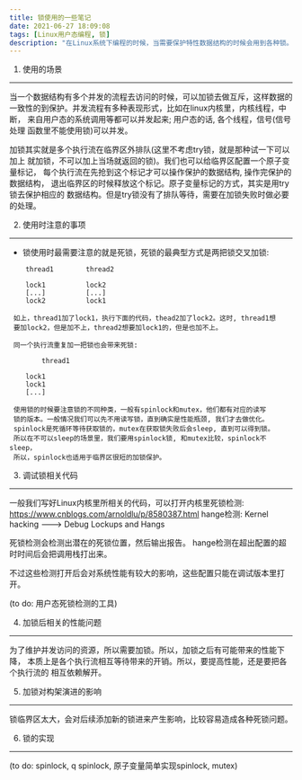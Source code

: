 ```yaml
---
title: 锁使用的一些笔记
date: 2021-06-27 18:09:08
tags: [Linux用户态编程, 锁]
description: "在Linux系统下编程的时候，当需要保护特性数据结构的时候会用到各种锁。本文记录作者在实际使用时候的一些心得。"
---
```


1. 使用的场景
-------------

   当一个数据结构有多个并发的流程去访问的时候，可以加锁去做互斥，这样数据的
   一致性的到保护。并发流程有多种表现形式，比如在linux内核里，内核线程，中断，
   来自用户态的系统调用等都可以并发起来; 用户态的话, 各个线程，信号(信号处理
   函数里不能使用锁)可以并发。

   加锁其实就是多个执行流在临界区外排队(这里不考虑try锁，就是那种试一下可以加上
   就加锁，不可以加上当场就返回的锁)。我们也可以给临界区配置一个原子变量标记，
   每个执行流在先抢到这个标记才可以操作保护的数据结构, 操作完保护的数据结构，
   退出临界区的时候释放这个标记。原子变量标记的方式，其实是用try锁去保护相应的
   数据结构。但是try锁没有了排队等待，需要在加锁失败时做必要的处理。


2. 使用时注意的事项
-------------------

   - 锁使用时最需要注意的就是死锁，死锁的最典型方式是两把锁交叉加锁:
```
   	thread1        thread2

	lock1          lock2
	[...]          [...]
	lock2          lock1
```
     如上，thread1加了lock1，执行下面的代码，thead2加了lock2。这时, thread1想
     要加lock2，但是加不上，thread2想要加lock1的，但是也加不上。

     同一个执行流重复加一把锁也会带来死锁:

```
     	thread1

	lock1
	lock1
	[...]
```
     使用锁的时候要注意锁的不同种类，一般有spinlock和mutex，他们都有对应的读写
     锁的版本。一般情况我们可以先不用读写锁，直到确实是性能瓶颈, 我们才去做优化。
     spinlock是死循环等待获取锁的，mutex在获取锁失败后会sleep, 直到可以得到锁。
     所以在不可以sleep的场景里，我们要用spinlock锁, 和mutex比较，spinlock不sleep，
     所以，spinlock也适用于临界区很短的加锁保护。

3. 调试锁相关代码
-----------------

   一般我们写好Linux内核里所相关的代码，可以打开内核里死锁检测:
   https://www.cnblogs.com/arnoldlu/p/8580387.html
   hange检测: Kernel hacking ---> Debug Lockups and Hangs

   死锁检测会检测出潜在的死锁位置，然后输出报告。
   hange检测在超出配置的超时时间后会把调用栈打出来。

   不过这些检测打开后会对系统性能有较大的影响，这些配置只能在调试版本里打开。

   (to do: 用户态死锁检测的工具)

4. 加锁后相关的性能问题
-----------------------

   为了维护并发访问的资源，所以需要加锁。所以，加锁之后有可能带来的性能下降，
   本质上是各个执行流相互等待带来的开销。所以，要提高性能，还是要把各个执行流的
   相互依赖解开。


5. 加锁对构架演进的影响
-----------------------

   锁临界区太大，会对后续添加新的锁进来产生影响，比较容易造成各种死锁问题。

6. 锁的实现
-----------

   (to do: spinlock, q spinlock, 原子变量简单实现spinlock, mutex)
